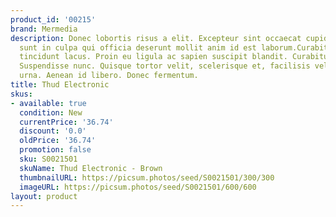 ```yaml
---
product_id: '00215'
brand: Mermedia
description: Donec lobortis risus a elit. Excepteur sint occaecat cupidatat non proident,
  sunt in culpa qui officia deserunt mollit anim id est laborum.Curabitur pretium
  tincidunt lacus. Proin eu ligula ac sapien suscipit blandit. Curabitur ac sapien.
  Suspendisse nunc. Quisque tortor velit, scelerisque et, facilisis vel, tempor sed,
  urna. Aenean id libero. Donec fermentum.
title: Thud Electronic
skus:
- available: true
  condition: New
  currentPrice: '36.74'
  discount: '0.0'
  oldPrice: '36.74'
  promotion: false
  sku: S0021501
  skuName: Thud Electronic - Brown
  thumbnailURL: https://picsum.photos/seed/S0021501/300/300
  imageURL: https://picsum.photos/seed/S0021501/600/600
layout: product
---
```

